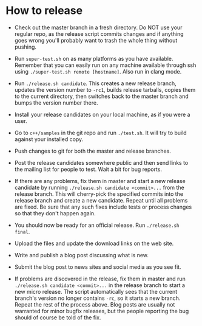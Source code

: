 How to release
==============

* Check out the master branch in a fresh directory.  Do NOT use your regular repo, as the release
  script commits changes and if anything goes wrong you'll probably want to trash the whole thing
  without pushing.

* Run `super-test.sh` on as many platforms as you have available.  Remember that you can easily run
  on any machine available through ssh using `./super-test.sh remote [hostname]`.  Also run in
  clang mode.

* Run `./release.sh candidate`.  This creates a new release branch, updates the version number to
  `-rc1`, builds release tarballs, copies them to the current directory, then switches back to the
  master branch and bumps the version number there.

* Install your release candidates on your local machine, as if you were a user.

* Go to `c++/samples` in the git repo and run `./test.sh`.  It will try to build against your
  installed copy.

* Push changes to git for both the master and release branches.

* Post the release candidates somewhere public and then send links to the mailing list for people
  to test.  Wait a bit for bug reports.

* If there are any problems, fix them in master and start a new release candidate by running
  `./release.sh candidate <commit>...` from the release branch.  This will cherry-pick the specified
  commits into the release branch and create a new candidate.  Repeat until all problems are fixed.
  Be sure that any such fixes include tests or process changes so that they don't happen again.

* You should now be ready for an official release.  Run `./release.sh final`.

* Upload the files and update the download links on the web site.

* Write and publish a blog post discussing what is new.

* Submit the blog post to news sites and social media as you see fit.

* If problems are discovered in the release, fix them in master and run
  `./release.sh candidate <commit>...` in the release branch to start a new micro release.  The
  script automatically sees that the current branch's version no longer contains `-rc`, so it starts
  a new branch.  Repeat the rest of the process above.  Blog posts are usually not warranted for
  minor bugfix releases, but the people reporting the bug should of course be told of the fix.
